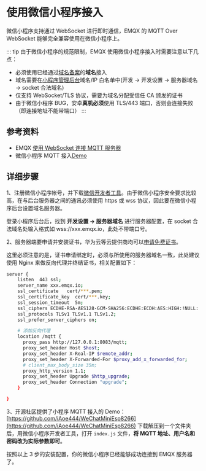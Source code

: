 # 使用微信小程序接入

微信小程序支持通过 WebSocket 进行即时通信，EMQX 的 MQTT Over WebSocket 能够完全兼容使用在微信小程序上。

::: tip
由于微信小程序的规范限制，EMQX 使用微信小程序接入时需要注意以下几点：

- 必须使用已经通过[域名备案](https://baike.baidu.com/item/%E5%9F%9F%E5%90%8D%E5%A4%87%E6%A1%88)的**域名**接入
- 域名需要在[小程序管理后台](https://mp.weixin.qq.com/wxamp/devprofile/get_profile)域名/IP 白名单中(开发 -> 开发设置 -> 服务器域名 -> socket 合法域名)
- 仅支持 WebSocket/TLS 协议，需要为域名分配受信任 CA 颁发的证书
- 由于微信小程序 BUG，安卓**真机必须**使用 TLS/443 端口，否则会连接失败（即连接地址不能带端口）
:::

## 参考资料

- EMQX [使用 WebSocket 连接 MQTT 服务器](https://www.emqx.com/zh/blog/connect-to-mqtt-broker-with-websocket)
- 微信小程序 MQTT 接入[Demo](https://github.com/iAoe444/WeChatMiniEsp8266)

## 详细步骤

1、注册微信小程序帐号，并下载[微信开发者工具](https://developers.weixin.qq.com/miniprogram/dev/devtools/download.html)。由于微信小程序安全要求比较高，在与后台服务器之间的通讯必须使用 https 或 wss 协议，因此要在微信小程序后台设置域名服务器。

登录小程序后台后，找到 **开发设置 -> 服务器域名** 进行服务器配置，在 socket 合法域名处输入格式如 wss://xxx.emqx.io，此处不带端口号。


2、服务器端要申请并安装证书，华为云等云提供商均可以[申请免费证书](https://www.huaweicloud.com/product/scm.html)。

这里必须注意的是，证书申请绑定时，必须与所使用的服务器域名一致，此处建议使用 Nginx 来做反向代理并终结证书，相关配置如下：

```bash
server {
    listen  443 ssl;        
    server_name xxx.emqx.io; 
    ssl_certificate   cert/***.pem;
    ssl_certificate_key  cert/***.key;
    ssl_session_timeout  5m;      
    ssl_ciphers ECDHE-RSA-AES128-GCM-SHA256:ECDHE:ECDH:AES:HIGH:!NULL:!aNULL:!MD5:!ADH:!RC4;
    ssl_protocols TLSv1 TLSv1.1 TLSv1.2;
    ssl_prefer_server_ciphers on;

    # 添加反向代理
    location /mqtt {
      proxy_pass http://127.0.0.1:8083/mqtt;
      proxy_set_header Host $host;
      proxy_set_header X-Real-IP $remote_addr;
      proxy_set_header X-Forwarded-For $proxy_add_x_forwarded_for;
      # client_max_body_size 35m;
      proxy_http_version 1.1;
      proxy_set_header Upgrade $http_upgrade;
      proxy_set_header Connection "upgrade";    
    }

}
```

3、开源社区提供了小程序 MQTT 接入的 Demo：[https://github.com/iAoe444/WeChatMiniEsp8266](https://github.com/iAoe444/WeChatMiniEsp8266) 下载解压到一个文件夹后，用微信小程序开发者工具，打开 `index.js` 文件，**将 MQTT 地址、用户名和密码改为实际参数即可**。

按照以上 3 步的安装配置，你的微信小程序已经能够成功连接到 EMQX 服务器了。
